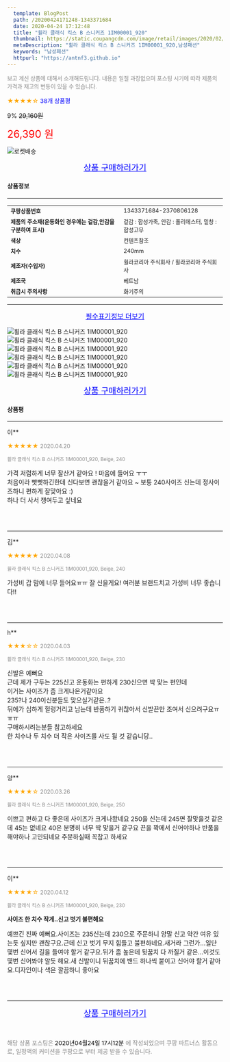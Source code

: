 ```yaml
---
  template: BlogPost
  path: /20200424171248-1343371684
  date: 2020-04-24 17:12:48
  title: "휠라 클래식 킥스 B 스니커즈 1IM00001_920"
  thumbnail: https://static.coupangcdn.com/image/retail/images/2020/02/28/13/7/5f87b02f-22a4-4a61-8d34-a60b65290fdf.jpg
  metaDescription: "휠라 클래식 킥스 B 스니커즈 1IM00001_920,남성패션"
  keywords: "남성패션"
  httpurl: "https://antnf3.github.io"
---
```

  
<span style="color: #888;font-size:0.8rem">보고 계신 상품에 대해서 소개해드립니다.
내용은 일절 과장없으며 포스팅 시기에 따라 제품의 가격과 재고의 변동이 있을 수 있습니다.</span>
  
<span style="color: orange;">★★★★☆</span> <span style="color: blue;font-size: 0.85rem;">38개 상품평</span>

<span style="font-size: 0.9rem">9%</span> <span style="font-size: 0.9rem">~~29,160원~~</span>

<span style="color: red;font-size: 1.5rem;">26,390 원</span>

![로켓배송](https://postfiles.pstatic.net/MjAyMDA0MTBfMjcz/MDAxNTg2NDQ1OTAwMDc5.1T-Iy6-X12_V8iyof2OtSqUCu6urPUUOnjG41kbMy_kg.c1eqxaGayJ1XX0TGV24QXbZg9dvQ9C_dYZx39G_Z7Wog.PNG.cigshop2/rocket_logo.png?type=w773)

<p align="center"><a href="http://me2.do/5UZga2qt" style="font-size: 1.2rem; color: blue;">상품 구매하러가기</a></p>

#### 상품정보

---

|                  |                       |
| ---------------- | --------------------- |
| **<span style="font-size:0.8rem;">쿠팡상품번호</span>** | <span style="font-size:0.8rem;">1343371684-2370806128</span> |
| **<span style="font-size:0.8rem;">제품의 주소재(운동화인 경우에는 겉감,안감을 구분하여 표시)</span>**    | <span style="font-size:0.8rem;">겉감 : 합성가죽, 안감 : 폴리에스터, 밑창 : 합성고무</span>        |
| **<span style="font-size:0.8rem;">색상</span>**    | <span style="font-size:0.8rem;">컨텐츠참조</span>        |
| **<span style="font-size:0.8rem;">치수</span>**    | <span style="font-size:0.8rem;">240mm</span>        |
| **<span style="font-size:0.8rem;">제조자(수입자)</span>**    | <span style="font-size:0.8rem;">휠라코리아 주식회사 / 휠라코리아 주식회사</span>        |
| **<span style="font-size:0.8rem;">제조국</span>**    | <span style="font-size:0.8rem;">베트남</span>        |
| **<span style="font-size:0.8rem;">취급시 주의사항</span>**    | <span style="font-size:0.8rem;">화기주의</span>        |



---

<p align="center"><a href="http://me2.do/5UZga2qt" style="font-size: 1rem; color: blue;">필수표기정보 더보기</a></p>

![휠라 클래식 킥스 B 스니커즈 1IM00001_920](http://thumbnail8.coupangcdn.com/thumbnails/remote/q89/image/retail/images/577584389299234-fb4cc46b-bf6f-4512-9ea6-5fc6be5ab46a.jpg)
![휠라 클래식 킥스 B 스니커즈 1IM00001_920](http://thumbnail8.coupangcdn.com/thumbnails/remote/q89/image/retail/images/2020/02/28/13/8/02a399f2-fadf-4c34-bf79-5c14c25feb06.jpg)
![휠라 클래식 킥스 B 스니커즈 1IM00001_920](http://thumbnail6.coupangcdn.com/thumbnails/remote/q89/image/retail/images/2020/02/28/13/3/30473d61-8d6d-46b7-840e-e76f356b9a64.jpg)
![휠라 클래식 킥스 B 스니커즈 1IM00001_920](http://thumbnail10.coupangcdn.com/thumbnails/remote/q89/image/retail/images/2020/02/28/13/4/0cfd76e7-f730-4130-a06c-dbb3d07360ff.jpg)
![휠라 클래식 킥스 B 스니커즈 1IM00001_920](http://thumbnail10.coupangcdn.com/thumbnails/remote/q89/image/retail/images/2020/02/28/13/8/ca352a1f-7bf5-4c6a-991b-cddf89ae8b4c.jpg)
![휠라 클래식 킥스 B 스니커즈 1IM00001_920](http://thumbnail8.coupangcdn.com/thumbnails/remote/q89/image/retail/images/2020/02/28/13/3/35df0040-e3bd-42e9-8b63-5ba4ffc0be14.jpg)

<p align="center"><a href="http://me2.do/5UZga2qt" style="font-size: 1.2rem; color: blue;">상품 구매하러가기</a></p>

#### 상품평
  
---
  
이**
    
<span style="color: orange;">★★★★★</span> <span style="font-size:0.8rem;color: #888;">2020.04.20</span>
    
<span style="color: #888;font-size:0.7rem">휠라 클래식 킥스 B 스니커즈 1IM00001_920, Beige, 240</span>
    

    
<span style="font-size: 0.9rem;">가격 저렴하게 너무 잘산거 같아요 ! 마음에 들어요 ㅜㅜ <br/>처음이라 빳빳하긴한데 신다보면 괜찮을거 같아요 ~ 보통 240사이즈 신는데 정사이즈하니 편하게 잘맞아요 :)<br/>하나 더 사서 쟁여두고 싶네요</span>
    
<br>
<br>

---
  
김**
    
<span style="color: orange;">★★★★★</span> <span style="font-size:0.8rem;color: #888;">2020.04.08</span>
    
<span style="color: #888;font-size:0.7rem">휠라 클래식 킥스 B 스니커즈 1IM00001_920, Beige, 240</span>
    

    
<span style="font-size: 0.9rem;">가성비 갑 맘에 너무 들어요ㅠㅠ 잘 신을게요! 여러분 브랜드치고 가성비 너무 좋습니다!!</span>
    
<br>
<br>

---
  
h**
    
<span style="color: orange;">★★★☆☆</span> <span style="font-size:0.8rem;color: #888;">2020.04.03</span>
    
<span style="color: #888;font-size:0.7rem">휠라 클래식 킥스 B 스니커즈 1IM00001_920, Beige, 230</span>
    

    
<span style="font-size: 0.9rem;">신발은 예뻐요<br/>근데 제가 구두는 225신고 운동화는 편하게 230신으면 딱 맞는 편인데<br/>이거는 사이즈가 좀 크게나온거같아요<br/>235?나 240이신분들도 맞으실거같은..?<br/>뒤에가 심하게 헐렁거리고 남는데 반품하기 귀찮아서 신발끈만 조여서 신으려구요ㅠㅠㅠ<br/>구매하시려는분들 참고하세요<br/>한 치수나 두 치수 더 작은 사이즈를 사도 될 것 같습니당..</span>
    
<br>
<br>

---
  
양**
    
<span style="color: orange;">★★★★☆</span> <span style="font-size:0.8rem;color: #888;">2020.03.26</span>
    
<span style="color: #888;font-size:0.7rem">휠라 클래식 킥스 B 스니커즈 1IM00001_920, Beige, 250</span>
    

    
<span style="font-size: 0.9rem;">이쁘고 편하고 다 좋은데 사이즈가 크게나왔네요 250을 신는데 245면 잘맞을것 같은데 45는 없네요 40은 분명히 너무 딱 맞을거 같구요 끈을 꽉메서 신어야하나 반품을 해야하나 고민되네요 주문하실때 꼭참고 하세요</span>
    
<br>
<br>

---
  
이**
    
<span style="color: orange;">★★★★☆</span> <span style="font-size:0.8rem;color: #888;">2020.04.12</span>
    
<span style="color: #888;font-size:0.7rem">휠라 클래식 킥스 B 스니커즈 1IM00001_920, Beige, 230</span>
    
<span style="font-size:0.85rem">**사이즈 한 치수  작게..신고  벗기  불편해요**</span>
    
<span style="font-size: 0.9rem;">예쁘긴  진짜  예뻐요.사이즈는  235신는데 230으로  주문하니  양말  신고   약간  여유 있는듯  싶지만  괜찮구요.근데  신고  벗기  무지  힘들고  불편하네요.새거라  그런가...일단  몇번 신어서  길을  들여야  할거  같구요.뒤가 좀  높은데  뒷꿈치  다  까질거  같은...이것도  몇번  신어봐야  알듯 해요.새 신발이니  뒤꿈치에  밴드  하나씩  붙이고  신어야 할거  같아요.디자인이나  색은  깔끔하니  좋아요</span>
    
<br>
<br>


  
---
  
<p align="center"><a href="http://me2.do/5UZga2qt" style="font-size: 1.2rem; color: blue;">상품 구매하러가기</a></p>
  
<br>
  
<span style="font-size: 0.85rem; color: #888;">해당 상품 포스팅은 <span style="color: #000;"> 2020년04월24일 17시12분 </span> 에 작성되었으며 쿠팡 파트너스 활동으로, 일정액의 커미션을 쿠팡으로 부터 제공 받을 수 있습니다.</span>